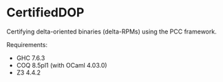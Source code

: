 # CertifiedDOP
Certifying delta-oriented binaries (delta-RPMs) using the PCC framework.

Requirements:

- GHC 7.6.3
- COQ 8.5pl1 (with OCaml 4.03.0)
- Z3 4.4.2
